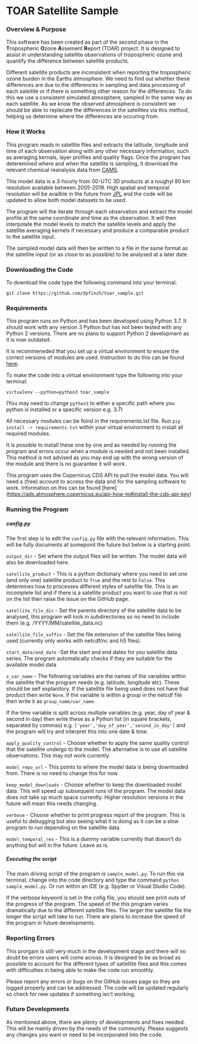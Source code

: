 # TOAR Satellite Sample

### Overview & Purpose

This software has been created as part of the second phase in the **T**ropospheric **O**zone **A**ssement **R**eport (TOAR) project. It is designed to assist in understanding satellite observations of tropospheric ozone and quantify the difference between satellite products. 

Different satellite products are inconsistent when reporting the tropospheric ozone burden in the Earths atmosphere. We need to find out whether these differences are due to the differences in sampling and data processing of each satellite or if there is something other reason for the differences. To do this we use a consistent simulated atmosphere, sampled in the same way as each satellite. As we know the observed atmosphere is consistent we should be able to replecate the differences in the satellites via this method, helping us determine where the differences are occuring from. 

### How it Works

This program reads in satellite files and extracts the latitude, longitude and time of each observation along with any other necessary information, such as averaging kernals, layer profiles and quality flags. Once the program has deteremined where and when the satellite is sampling, it download the relevant chemical reanalysis data from [CAMS](https://confluence.ecmwf.int/display/CKB/CAMS%3A+Reanalysis+data+documentation#heading-Levellistings).

This model data is a 3-hourly from 00-UTC 3D products at a roughyl 80 km resolution available between 2005-2019. High spatial and temporal resolution will be availble in the future from [JPL](https://tes.jpl.nasa.gov/tes/chemical-reanalysis/products/monthly-mean/) and the code will be updated to allow both model datasets to be used.

The program will the iterate through each observation and extract the model profile at the same coordinate and time as the observation. It will then interpolate the model levels to match the satellite levels and apply the satellite averaging kernels if necessary and produce a comparable product to the satellite input.

The sampled model data will then be written to a file in the same format as the satellite input (or as close to as possible) to be analysed at a later date.

### Downloading the Code

To download the code type the following command into your terminal:

`git clone https://github.com/dpfinch/toar_sample.git`

### Requirements

This program runs on Python and has been developed using Python 3.7. It should work with any version 3 Python but has not been tested with any Python 2 versions. There are no plans to support Python 2 development as it is now outdated.

It is recommeneded that you set up a virtual environment to ensure the correct versions of modules are used. Instruction to do this can be found [here](https://docs.python-guide.org/dev/virtualenvs/). 

To make the code into a virtual envirionment type the following into your terminal:

`virtualenv --python=python3 toar_sample`

(You may need to change `python3` to either a specific path where you python is installed or a specific version e.g. 3.7)

All necessary modules can be foind in the requirements.txt file. Run `pip install -r requirements.txt` within your virtual environment to install all required modules.

It is possible to install these one by one and as needed by running the program and errors occur when a module is needed and not been installed. This method is not advised as you may end up with the wrong version of the module and there is no guarantee it will work.

This program uses the Copernicus CDS API to pull the model data. You will need a (free) account to access the data and for the sampling software to work. Information on this can be found [here] (https://ads.atmosphere.copernicus.eu/api-how-to#install-the-cds-api-key)

### Running the Program

##### config.py

The first step is to edit the `config.py`  file with the relevant information. This will be fully documents at somepoint the future but below is a starting point.

`output_dir` - Set where the output files will be written. The model data will also be downloaded here.

`satellite_product` - This is a python dictionary where you need to set one (and only one) satellite product to `True` and the rest to `False`. This determines how to processes different styles of satellite file. This is an incomplete list and if there is a satellite product you want to use that is not on the list then raise the issue on the GitHub page.

`satellite_file_dir` - Set the parents directory of the satellite data to be analysed, this program will look in subdirectories so no need to include them (e.g. /YYYY/MM/satellite_data.nc)

`satellite_file_suffix` - Set the file extension of the satellite files being used (currently only works with netcdf/nc and h5 files).

`start_date/end_date` -Set the start and end dates for you satellite data series. The program automatically checks if they are suitable for the available model data

`x_var_name` - The following variables are the names of the variables within the satellite that the program needs (e.g. latitude, longitude etc). These should be self explanitory. If the satellite file being used does not have that product then write `None`. if the variable is within a group in the netcdf file then write it as `group_name/var_name`. 

If the time variable is split across multiple variables (e.g. year, day of year & second in day) then write these as a Python list (in square brackets, separated by commas) e.g. `['year','day_of_year','second_in_day']` and the program will try and interpret this into one date & time. 

`apply_quality_control` - Choose whether to apply the same quality control that the satellite undergo to the model. The alternative is to use all satellite observations. This may not work currently.

`model_repo_url` - This points to where the model data is being downloaded from. There is no need to change this for now

`keep_model_downloads` - Choose whether to keep the downloaded model data. This will speed up subsequent runs of the program. The model data does not take up much space currently. Higher resolution versions in the future will mean this needs changing.

`verbose` - Choose whether to print progress report of the program. This is useful to debugging but also seeing what it is doing as it can be a slow program to run depending on the satellite data.

`model_temporal_res` - This is a dummy variable currently that doesn't do anything but will in the future. Leave as is.

##### Executing the script 

The main driving script of the program is `sample_model.py`. To run this via terminal, change into the code directory and type the command `python sample_model.py`. Or run within an IDE (e.g. Spyder or Visual Studio Code). 

If the verbose keyword is set in the cofig file, you should see print outs of the progress of the program. The speed of the this program varies dramatically due to the different satellite files. The larger the satellite file the longer the script will take to run. There are plans to increase the speed of the program in future developments.

### Reporting Errors

This prorgam is still very much in the development stage and there will no doubt be errors users will come across. It is designed to be as broad as possible to account for the different types of satlellite files and this comes with difficulties in being able to make the code run smoothly.

Please report any errors or bugs on the GitHub issues page so they are logged properly and can be addressed. The code will be updated regularly so check for new updates if something isn't working.

### Future Developments

As mentioned above, there are plenty of developments and fixes needed. This will be mainly driven by the needs of the community. Please suggests any changes you want or need to be incorporated into the code.

